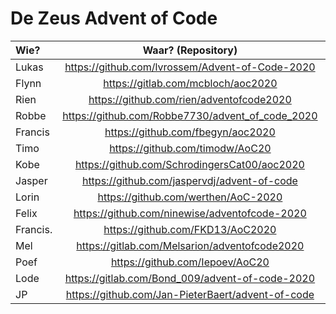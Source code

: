 # De Zeus Advent of Code

| Wie?           | Waar? (Repository)                               | Taal?      |
| :------------- | :----------------------------------------------: | ---------: |
| Lukas          | https://github.com/lvrossem/Advent-of-Code-2020  | Rust       |
| Flynn          | https://gitlab.com/mcbloch/aoc2020               | Elixir     |
| Rien           | https://github.com/rien/adventofcode2020         | Elixir     |
| Robbe          | https://github.com/Robbe7730/advent_of_code_2020 | Rust       |
| Francis        | https://github.com/fbegyn/aoc2020                | Go         |
| Timo           | https://github.com/timodw/AoC20                  | Rust       |
| Kobe           | https://github.com/SchrodingersCat00/aoc2020     | Haskell    |
| Jasper         | https://github.com/jaspervdj/advent-of-code      | Haskell    |
| Lorin          | https://github.com/werthen/AoC-2020              | TensorFlow |
| Felix          | https://github.com/ninewise/adventofcode-2020    | Shell      |
| Francis.       | https://github.com/FKD13/AoC2020                 | Erlang     |
| Mel            | https://gitlab.com/Melsarion/adventofcode2020    | Elixir     |
| Poef           | https://github.com/Iepoev/AoC20                  | Elixir     |
| Lode           | https://gitlab.com/Bond_009/advent-of-code-2020  | C          |
| JP            | https://github.com/Jan-PieterBaert/advent-of-code | Rust       |
